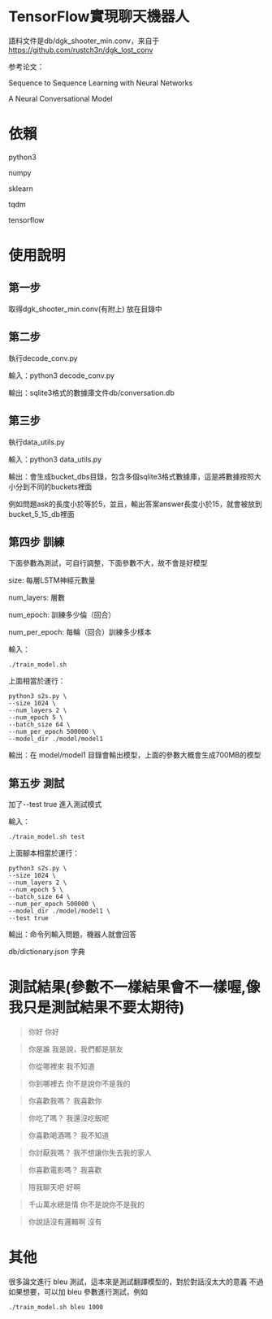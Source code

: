 # TensorFlow實現聊天機器人

語料文件是db/dgk_shooter_min.conv，来自于 https://github.com/rustch3n/dgk_lost_conv

参考论文：

Sequence to Sequence Learning with Neural Networks

A Neural Conversational Model

# 依賴

python3  

numpy  

sklearn  

tqdm  

tensorflow  

 
# 使用說明

## 第一步

取得dgk_shooter_min.conv(有附上)
放在目錄中

## 第二步

執行decode_conv.py

輸入：python3 decode_conv.py

輸出：sqlite3格式的數據庫文件db/conversation.db

## 第三步

執行data_utils.py

輸入：python3 data_utils.py

輸出：會生成bucket_dbs目錄，包含多個sqlite3格式數據庫，這是將數據按照大小分到不同的buckets裡面

例如問題ask的長度小於等於5，並且，輸出答案answer長度小於15，就會被放到bucket_5_15_db裡面

## 第四步 訓練

下面參數為測試，可自行調整，下面參數不大，故不會是好模型

size: 每層LSTM神經元數量

num_layers: 層數

num_epoch: 訓練多少倫（回合）

num_per_epoch: 每輪（回合）訓練多少樣本


輸入：

```
./train_model.sh
```

上面相當於運行：

```
python3 s2s.py \
--size 1024 \
--num_layers 2 \
--num_epoch 5 \
--batch_size 64 \
--num_per_epoch 500000 \
--model_dir ./model/model1
```

輸出：在 model/model1 目錄會輸出模型，上面的參數大概會生成700MB的模型

## 第五步 測試 

加了--test true 進入測試模式

輸入：

```
./train_model.sh test
```

上面腳本相當於運行：

```
python3 s2s.py \
--size 1024 \
--num_layers 2 \
--num_epoch 5 \
--batch_size 64 \
--num_per_epoch 500000 \
--model_dir ./model/model1 \
--test true
```

輸出：命令列輸入問題，機器人就會回答

db/dictionary.json 字典

# 測試結果(參數不一樣結果會不一樣喔,像我只是測試結果不要太期待)

> 你好
你好

> 你是誰
我是說，我們都是朋友

> 你從哪裡來
我不知道

> 你到哪裡去
你不是說你不是我的

> 你喜歡我嗎？
我喜歡你

> 你吃了嗎？
我還沒吃飯呢

> 你喜歡喝酒嗎？
我不知道

> 你討厭我嗎？
我不想讓你失去我的家人

> 你喜歡電影嗎？
我喜歡

> 陪我聊天吧
好啊

> 千山萬水總是情
你不是說你不是我的

> 你說話沒有邏輯啊
沒有


# 其他

很多論文進行 bleu 測試，這本來是測試翻譯模型的，對於對話沒太大的意義
不過如果想要，可以加 bleu 參數進行測試，例如

```
./train_model.sh bleu 1000
```
